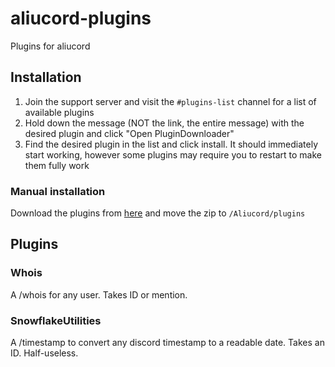 # aliucord-plugins
Plugins for aliucord
## Installation
1. Join the support server and visit the `#plugins-list` channel for a list of available plugins
2. Hold down the message (NOT the link, the entire message) with the desired plugin and click "Open PluginDownloader"
3. Find the desired plugin in the list and click install. It should immediately start working, however some plugins may require you to restart to make them fully work

### Manual installation
Download the plugins from [here](https://github.com/autodistries/aliucord-plugins/tree/builds) and move the zip to `/Aliucord/plugins`

## Plugins

### Whois
A /whois for any user. Takes ID or mention.

### SnowflakeUtilities
A /timestamp to convert any discord timestamp to a readable date. Takes an ID. Half-useless.

